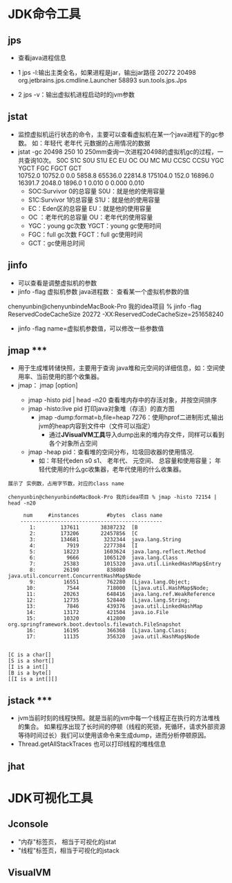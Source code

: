 # JDK命令工具

## jps
- 查看java进程信息
- 1 jps -l:输出主类全名，如果进程是jar，输出jar路径
20272 
20498 org.jetbrains.jps.cmdline.Launcher
58893 sun.tools.jps.Jps

- 2 jps -v：输出虚拟机进程启动时的jvm参数

## jstat
- 监控虚拟机运行状态的命令，主要可以查看虚拟机在某一个java进程下的gc参数。 如：年轻代 老年代 元数据的占用情况的数据
- jstat -gc 20498 250 10    250mm查询一次进程20498的虚拟机gc的过程，一共查询10次。
S0C    S1C    S0U    S1U      EC       EU        OC         OU       MC     MU    CCSC   CCSU   YGC     YGCT    FGC    FGCT     GCT   
10752.0 10752.0  0.0   5858.8 65536.0  22814.8   175104.0    152.0    16896.0 16391.7 2048.0 1896.0      1    0.010   0      0.000    0.010
    - SOC:Survivor 0的总容量    S0U：就是他的使用容量
    - S1C:Survivor 1的总容量    S1U：就是他的使用容量
    - EC：Eden区的总容量   EU：就是他的使用容量
    - OC ：老年代的总容量        OU：老年代的使用容量
    - YGC：young gc次数   YGCT：young gc使用时间
    - FGC：full gc次数  FGCT：full gc使用时间
    - GCT：gc使用总时间


## jinfo
- 可以查看是调整虚拟机的参数
- jinfo -flag 虚拟机参数 java进程数： 查看某一个虚拟机参数的值

chenyunbin@chenyunbindeMacBook-Pro 我的idea项目 % jinfo -flag ReservedCodeCacheSize 20272
-XX:ReservedCodeCacheSize=251658240

- jinfo -flag name=虚拟机参数值，可以修改一些参数值

## jmap ***
- 用于生成堆转储快照，主要用于查询 java堆和元空间的详细信息，如：空间使用率、当前使用的那个收集器。
- jmap： jmap [option] <pid>
    - jmap -histo pid | head -n20   查看堆内存中的存活对象，并按空间排序
    - jmap -histo:live pid  打印java对象堆（存活）的直方图 
        - jmap -dump:format=b,file=heap 7276：使用hprof二进制形式,输出jvm的heap内容到文件中（文件可以指定）
            - 通过**JVisualVM工具**导入dump出来的堆内存文件，同样可以看到各个对象所占空间 
    - jmap -heap pid：查看堆的空间分布，垃圾回收器的使用情况.
        - 如：年轻代eden s0 s1、 老年代、 元空间、 总容量和使用容量； 年轻代使用的什么gc收集器，老年代使用的什么收集器。
    
    
```    
展示了 实例数，占用字节数，对应的class name

chenyunbin@chenyunbindeMacBook-Pro 我的idea项目 % jmap -histo 72154 | head -n20
    
     num     #instances         #bytes  class name
    ----------------------------------------------
       1:        137611       38387232  [B
       2:        173206       22457856  [C
       3:        134681        3232344  java.lang.String
       4:          7919        2277384  [I
       5:         18223        1603624  java.lang.reflect.Method
       6:          9666        1065120  java.lang.Class
       7:         25383        1015320  java.util.LinkedHashMap$Entry
       8:         26190         838080  java.util.concurrent.ConcurrentHashMap$Node
       9:         16551         762280  [Ljava.lang.Object;
      10:          7544         718000  [Ljava.util.HashMap$Node;
      11:         20263         648416  java.lang.ref.WeakReference
      12:         12735         528440  [Ljava.lang.String;
      13:          7846         439376  java.util.LinkedHashMap
      14:         13172         421504  java.io.File
      15:         10320         412800  org.springframework.boot.devtools.filewatch.FileSnapshot
      16:         16195         366368  [Ljava.lang.Class;
      17:         11135         356320  java.util.HashMap$Node


[C is a char[]
[S is a short[]
[I is a int[]
[B is a byte[]
[[I is a int[][]
```
    


## jstack ***
- jvm当前时刻的线程快照。就是当前的jvm中每一个线程正在执行的方法堆栈的集合。
如果程序出现了长时间的停顿（线程的死锁，死循环，请求外部资源等待时间过长）我们可以使用该命令来生成dump，进而分析停顿原因。
- Thread.getAllStackTraces 也可以打印线程的堆栈信息



## jhat


# JDK可视化工具
## Jconsole
- "内存"标签页， 相当于可视化的jstat
- "线程"标签页，相当于可视化的jstack


## VisualVM
